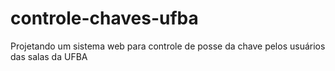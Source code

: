 # controle-chaves-ufba
Projetando um sistema web para controle de posse da chave pelos usuários das salas da UFBA
